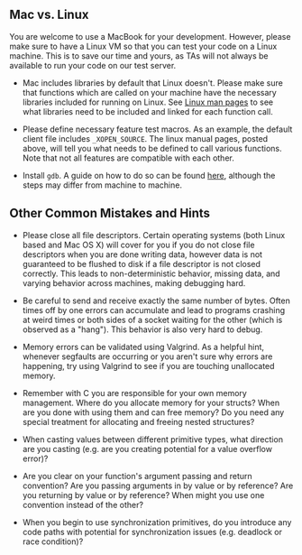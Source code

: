 ## Mac vs. Linux

You are welcome to use a MacBook for your development. However, please make sure to have a Linux VM so that you can test your code on a Linux machine. This is to save our time and yours, as TAs will not always be available to run your code on our test server.

- Mac includes libraries by default that Linux doesn't. 
Please make sure that functions which are called on your machine have the necessary libraries included for running on Linux. See [Linux man pages](https://www.kernel.org/doc/man-pages/) to see what libraries need to be included and linked for each function call.

- Please define necessary feature test macros. As an example, the default client file includes `_XOPEN_SOURCE`. The linux manual pages, posted above, will tell you what needs to be defined to call various functions. Note that not all features are compatible with each other.

- Install `gdb`. A guide on how to do so can be found [here](https://www.ics.uci.edu/~pattis/common/handouts/macmingweclipse/allexperimental/mac-gdb-install.html), although the steps may differ from machine to machine. 


## Other Common Mistakes and Hints

- Please close all file descriptors. Certain operating systems (both Linux based and Mac OS X) will cover for you if you do not close file descriptors when you are done writing data, however data is not guaranteed to be flushed to disk if a file descriptor is not closed correctly. This leads to non-deterministic behavior, missing data, and varying behavior across machines, making debugging hard.

- Be careful to send and receive exactly the same number of bytes. Often times off by one errors can accumulate and lead to programs crashing at weird times or both sides of a socket waiting for the other (which is observed as a "hang"). This behavior is also very hard to debug.

- Memory errors can be validated using Valgrind. As a helpful hint, whenever segfaults are occurring or you aren't sure why errors are happening, try using Valgrind to see if you are touching unallocated memory.

- Remember with C you are responsible for your own memory management. Where do you allocate memory for your structs? When are you done with using them and can free memory? Do you need any special treatment for allocating and freeing nested structures?

- When casting values between different primitive types, what direction are you casting (e.g. are you creating potential for a value overflow error)?

- Are you clear on your function's argument passing and return convention? Are you passing arguments in by value or by reference? Are you returning by value or by reference? When might you use one convention instead of the other?

- When you begin to use synchronization primitives, do you introduce any code paths with potential for synchronization issues (e.g. deadlock or race condition)?
